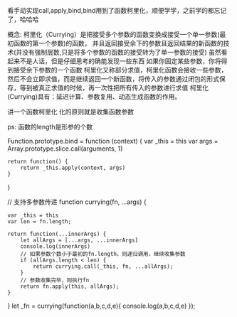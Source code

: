 看手动实现call,apply,bind,bind用到了函数柯里化，顺便学学，之前学的都忘记了，哈哈哈

概念:
柯里化（Currying）是把接受多个参数的函数变换成接受一个单一参数(最初函数的第一个参数)的函数，
并且返回接受余下的参数且返回结果的新函数的技术(并没有强制层数,只是将多个参数的函数的接受转为了单一参数的接受)
虽然看起来不是人话，但是仔细思考的确能发现一些东西
如果你固定某些参数，你将得到接受余下参数的一个函数
柯里化又称部分求值，柯里化函数会接收一些参数，然后不会立即求值，而是继续返回一个新函数，将传入的参数通过闭包的形式保存，等到被真正求值的时候，再一次性把所有传入的参数进行求值
柯里化(Currying)具有：延迟计算、参数复用、动态生成函数的作用。

讲一个函数柯里化 化的原则就是收集函数参数

ps: 函数的length是形参的个数


Function.prototype.bind = function (context) {
    var _this = this
    var args = Array.prototype.slice.call(arguments, 1)
 
    return function() {
        return _this.apply(context, args)
    }
}

// 支持多参数传递
function currying(fn, ...args) {

    var _this = this
    var len = fn.length;

    return function(...innerArgs) {
        let allArgs = [...args, ...innerArgs]
        console.log(innerArgs)
        // 如果参数个数小于最初的fn.length，则递归调用，继续收集参数
        if (allArgs.length < len) {
            return currying.call(_this, fn, ...allArgs);
        }
        // 参数收集完毕，则执行fn
        return fn.apply(this, allArgs);
    }
}
let _fn = currying(function(a,b,c,d,e){
    console.log(a,b,c,d,e)
});

